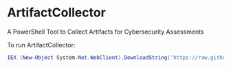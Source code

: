 # ArtifactCollector

A PowerShell Tool to Collect Artifacts for Cybersecurity Assessments

To run ArtifactCollector:

```powershell
IEX (New-Object System.Net.WebClient).DownloadString('https://raw.githubusercontent.com/stateoforegon-eis-css/ArtifactCollector/master/ArtifactCollector.ps1')
```
